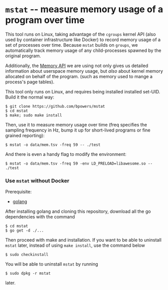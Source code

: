 `mstat` -- measure memory usage of a program over time
====================================================

This tool runs on Linux, taking advantage of the `cgroups` kernel API
(also used by container infrastructure like Docker) to record memory
usage of a set of processes over time.  Because `mstat` builds on
`groups`, we automatically track memory usage of any child-processes
spawned by the original program.

Additionally, the [Memory
API](https://godoc.org/github.com/containerd/cgroups#MemoryStat) we
are using not only gives us detailed information about userspace
memory usage, but _also_ about kernel memory allocated on behalf of
the program.  (such as memory used to mange a process's page tables).

This tool only runs on Linux, and requires being installed installed
set-UID.  Build it the normal way:

    $ git clone https://github.com/bpowers/mstat
    $ cd mstat
    $ make; sudo make install

Then, use it to measure memory usage over time (freq specifies the
sampling frequency in Hz, bump it up for short-lived programs or fine
grained reporting):

    $ mstat -o data/mem.tsv -freq 59 -- ./test

And there is even a handy flag to modify the environment:

    $ mstat -o data/mem.tsv -freq 59 -env LD_PRELOAD=libawesome.so -- ./test

### Use `mstat` without Docker ###
Prerequisite:
* [golang](https://golang.org/)

After installing golang and cloning this repository, download all the go dependencies with the command

    $ cd mstat
    $ go get -d ./...

Then proceed with make and installation. If you want to be able to uninstall
`mstat` later, instead of using `make install`, use the command below

    $ sudo checkinstall

You will be able to uninstall `mstat` by running

    $ sudo dpkg -r mstat

later. 
